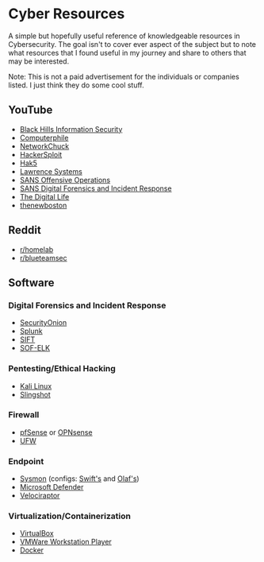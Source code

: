 # Cyber Resources
A simple but hopefully useful reference of knowledgeable resources in Cybersecurity. The goal isn't to cover ever aspect of the subject but to note what resources that I found useful in my journey and share to others that may be interested.

Note: This is not a paid advertisement for the individuals or companies listed. I just think they do some cool stuff.

## YouTube
- [Black Hills Information Security](https://www.youtube.com/c/BlackHillsInformationSecurity/featured)
- [Computerphile](https://www.youtube.com/user/Computerphile)
- [NetworkChuck](https://www.youtube.com/c/NetworkChuck)
- [HackerSploit](https://www.youtube.com/c/HackerSploit)
- [Hak5](https://www.youtube.com/c/hak5)
- [Lawrence Systems](https://www.youtube.com/user/TheTecknowledge)
- [SANS Offensive Operations](https://www.youtube.com/c/SANSOffensiveOperations)
- [SANS Digital Forensics and Incident Response](https://www.youtube.com/c/SANSDigitalForensics)
- [The Digital Life](https://www.youtube.com/c/TheDigitalLifeTech)
- [thenewboston](https://www.youtube.com/user/thenewboston)

## Reddit
- [r/homelab](https://www.reddit.com/r/homelab/)
- [r/blueteamsec](https://www.reddit.com/r/blueteamsec/)

## Software

### Digital Forensics and Incident Response
- [SecurityOnion](https://securityonionsolutions.com/)
- [Splunk](https://www.splunk.com/en_us/download.html)
- [SIFT](https://www.sans.org/tools/sift-workstation/)
- [SOF-ELK](https://www.sans.org/tools/sof-elk/)

### Pentesting/Ethical Hacking
- [Kali Linux](https://www.kali.org/)
- [Slingshot](https://www.sans.org/tools/slingshot/)

### Firewall
- [pfSense](https://www.pfsense.org/) or [OPNsense](https://opnsense.org/)
- [UFW](https://www.linux.com/training-tutorials/introduction-uncomplicated-firewall-ufw/)

### Endpoint
- [Sysmon](https://docs.microsoft.com/en-us/sysinternals/downloads/sysmon) (configs: [Swift's](https://github.com/SwiftOnSecurity/sysmon-config) and [Olaf's](https://github.com/olafhartong/sysmon-modular))
- [Microsoft Defender](https://docs.microsoft.com/en-us/microsoft-365/security/defender-endpoint/microsoft-defender-antivirus-windows?view=o365-worldwide)
- [Velociraptor](https://docs.velociraptor.app/)

### Virtualization/Containerization
- [VirtualBox](https://www.virtualbox.org/)
- [VMWare Workstation Player](https://www.vmware.com/products/workstation-player/workstation-player-evaluation.html)
- [Docker](https://docs.docker.com/)
